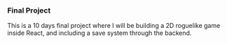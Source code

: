 ### Final Project

This is a 10 days final project where I will be building a 2D roguelike game inside React, and including a save system through the backend.
